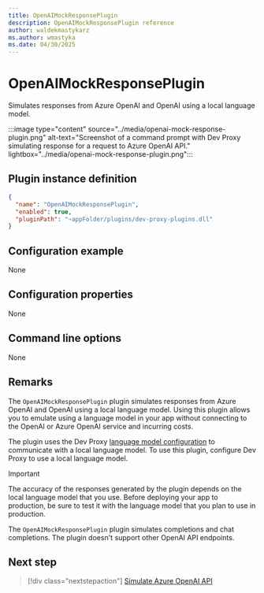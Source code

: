 ```yaml
---
title: OpenAIMockResponsePlugin
description: OpenAIMockResponsePlugin reference
author: waldekmastykarz
ms.author: wmastyka
ms.date: 04/30/2025
---
```


# OpenAIMockResponsePlugin

Simulates responses from Azure OpenAI and OpenAI using a local language model.

:::image type="content" source="../media/openai-mock-response-plugin.png" alt-text="Screenshot of a command prompt with Dev Proxy simulating response for a request to Azure OpenAI API." lightbox="../media/openai-mock-response-plugin.png":::

## Plugin instance definition

```json
{
  "name": "OpenAIMockResponsePlugin",
  "enabled": true,
  "pluginPath": "~appFolder/plugins/dev-proxy-plugins.dll"
}
```

## Configuration example

None

## Configuration properties

None

## Command line options

None

## Remarks

The `OpenAIMockResponsePlugin` plugin simulates responses from Azure OpenAI and OpenAI using a local language model. Using this plugin allows you to emulate using a language model in your app without connecting to the OpenAI or Azure OpenAI service and incurring costs.

The plugin uses the Dev Proxy [language model configuration](../how-to/use-language-model.md) to communicate with a local language model. To use this plugin, configure Dev Proxy to use a local language model.

> [!IMPORTANT]
> The accuracy of the responses generated by the plugin depends on the local language model that you use. Before deploying your app to production, be sure to test it with the language model that you plan to use in production.

The `OpenAIMockResponsePlugin` plugin simulates completions and chat completions. The plugin doesn't support other OpenAI API endpoints.

## Next step

> [!div class="nextstepaction"]
> [Simulate Azure OpenAI API](../how-to/simulate-azure-openai.md)
